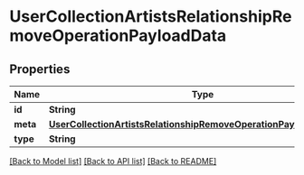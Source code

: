 # UserCollectionArtistsRelationshipRemoveOperationPayloadData

## Properties
Name | Type | Description | Notes
------------ | ------------- | ------------- | -------------
**id** | **String** |  | 
**meta** | [**UserCollectionArtistsRelationshipRemoveOperationPayloadDataMeta**](UserCollectionArtistsRelationshipRemoveOperationPayloadDataMeta.md) |  | 
**type** | **String** |  | 

[[Back to Model list]](../README.md#documentation-for-models) [[Back to API list]](../README.md#documentation-for-api-endpoints) [[Back to README]](../README.md)


